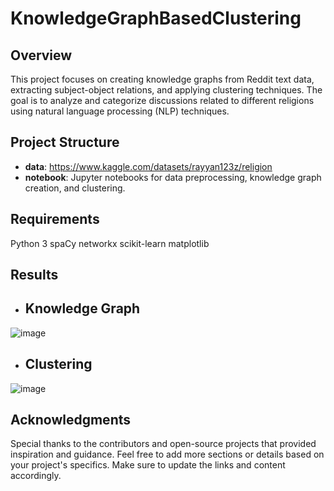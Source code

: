 # KnowledgeGraphBasedClustering

## Overview
This project focuses on creating knowledge graphs from Reddit text data, extracting subject-object relations, and applying clustering techniques. The goal is to analyze and categorize discussions related to different religions using natural language processing (NLP) techniques.

## Project Structure
- **data**: https://www.kaggle.com/datasets/rayyan123z/religion
- **notebook**: Jupyter notebooks for data preprocessing, knowledge graph creation, and clustering.

## Requirements
Python 3
spaCy
networkx
scikit-learn
matplotlib

## Results
- ## Knowledge Graph
![image](https://github.com/Rayyan3079/KnowledgeGraphBasedClustering/assets/124567636/83b85a36-c561-4aea-a36d-648d44d9eaad)
- ## Clustering
![image](https://github.com/Rayyan3079/KnowledgeGraphBasedClustering/assets/124567636/4675f079-96d0-4d1f-9174-3c2481373d70)


## Acknowledgments
Special thanks to the contributors and open-source projects that provided inspiration and guidance.
Feel free to add more sections or details based on your project's specifics. Make sure to update the links and content accordingly.
